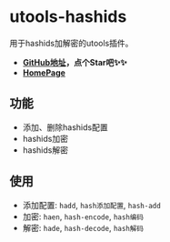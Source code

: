 # utools-hashids

用于hashids加解密的utools插件。

* **[GitHub地址](https://github.com/anhoder/utools-hashids)，点个Star吧✨✨**
* **[HomePage](https://anhoder.github.io)**

## 功能

* 添加、删除hashids配置
* hashids加密
* hashids解密

## 使用

* 添加配置: `hadd`, `hash添加配置`, `hash-add`
* 加密: `haen`, `hash-encode`, `hash编码`
* 解密: `hade`, `hash-decode`, `hash解码`

